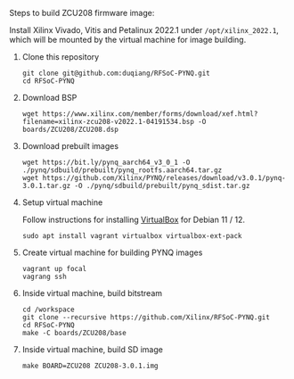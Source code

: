 
Steps to build ZCU208 firmware image:

Install Xilinx Vivado, Vitis and Petalinux 2022.1 under `/opt/xilinx_2022.1`, which will be mounted by the virtual machine for image building.

1. Clone this repository

    ```
    git clone git@github.com:duqiang/RFSoC-PYNQ.git
    cd RFSoC-PYNQ
    ```

2. Download BSP

    ```
    wget https://www.xilinx.com/member/forms/download/xef.html?filename=xilinx-zcu208-v2022.1-04191534.bsp -O boards/ZCU208/ZCU208.dsp
    ```

3. Download prebuilt images

    ```
    wget https://bit.ly/pynq_aarch64_v3_0_1 -O ./pynq/sdbuild/prebuilt/pynq_rootfs.aarch64.tar.gz
    wget https://github.com/Xilinx/PYNQ/releases/download/v3.0.1/pynq-3.0.1.tar.gz -O ./pynq/sdbuild/prebuilt/pynq_sdist.tar.gz
    ```

4. Setup virtual machine

    Follow instructions for installing [VirtualBox](https://wiki.debian.org/VirtualBox#Debian_10_.22Buster.22.2C_Debian_11_.22Bullseye.22.2C_and_Debian_12_.22Bookworm.22) for Debian 11 / 12.

    ```
    sudo apt install vagrant virtualbox virtualbox-ext-pack
    ```

5. Create virtual machine for building PYNQ images

    ```
    vagrant up focal
    vagrang ssh
    ```

6. Inside virtual machine, build bitstream

    ```
    cd /workspace
    git clone --recursive https://github.com/Xilinx/RFSoC-PYNQ.git
    cd RFSoC-PYNQ
    make -C boards/ZCU208/base
    ```

7. Inside virtual machine, build SD image

    ```
    make BOARD=ZCU208 ZCU208-3.0.1.img
    ```